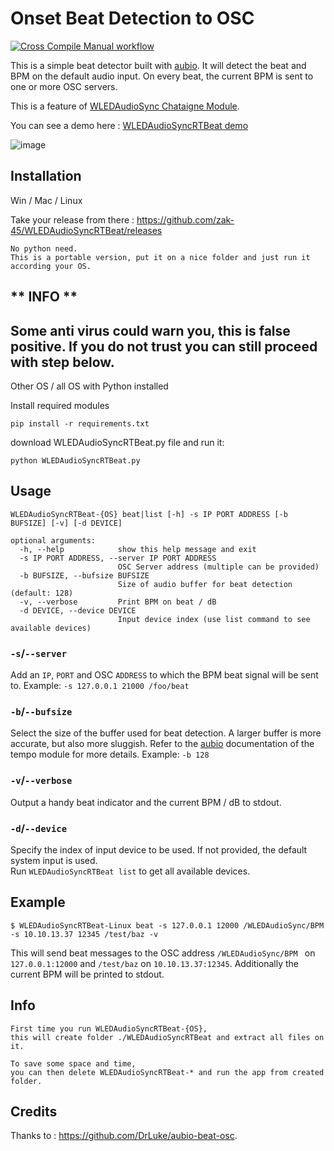 # Onset Beat Detection to OSC
[![Cross Compile Manual workflow](https://github.com/zak-45/WLEDAudioSyncRTBeat/actions/workflows/manual.yml/badge.svg)](https://github.com/zak-45/WLEDAudioSyncRTBeat/actions/workflows/manual.yml)

This is a simple beat detector built with [aubio](https://github.com/aubio/aubio).
It will detect the beat and BPM on the default audio input.
On every beat, the current BPM is sent to one or more OSC servers.
 
This is a feature of [WLEDAudioSync Chataigne Module](https://github.com/zak-45/WLEDAudioSync-Chataigne-Module).

You can see a demo here : [WLEDAudioSyncRTBeat demo](https://youtu.be/VXM_zEzKo6M)


![image](https://github.com/zak-45/WLEDAudioSyncRTBeat/assets/121941293/89b89dbf-49bb-410e-8d7b-2c43357c5100)



## Installation

Win / Mac / Linux

Take your release from there : https://github.com/zak-45/WLEDAudioSyncRTBeat/releases

```
No python need.
This is a portable version, put it on a nice folder and just run it according your OS.
```

** INFO **
---
Some anti virus could warn you, this is false positive.
If you do not trust you can still proceed with step below.
---

Other OS / all OS with Python installed 

Install required modules
```
pip install -r requirements.txt
```

download WLEDAudioSyncRTBeat.py file and run it:
```
python WLEDAudioSyncRTBeat.py
``` 

## Usage

```
WLEDAudioSyncRTBeat-{OS} beat|list [-h] -s IP PORT ADDRESS [-b BUFSIZE] [-v] [-d DEVICE]

optional arguments:
  -h, --help            show this help message and exit
  -s IP PORT ADDRESS, --server IP PORT ADDRESS
                        OSC Server address (multiple can be provided)
  -b BUFSIZE, --bufsize BUFSIZE
                        Size of audio buffer for beat detection (default: 128)
  -v, --verbose         Print BPM on beat / dB
  -d DEVICE, --device DEVICE
                        Input device index (use list command to see available devices)

```

### `-s`/`--server`
Add an `IP`, `PORT` and OSC `ADDRESS` to which the BPM beat signal will be sent to. Example: `-s 127.0.0.1 21000 /foo/beat`

### `-b`/`--bufsize`
Select the size of the buffer used for beat detection.
A larger buffer is more accurate, but also more sluggish.
Refer to the [aubio](https://github.com/aubio/aubio) documentation of the tempo module for more details.
Example: `-b 128`

### `-v`/`--verbose`
Output a handy beat indicator and the current BPM / dB to stdout.

### `-d`/`--device`
Specify the index of input device to be used.
If not provided, the default system input is used.  
Run `WLEDAudioSyncRTBeat list` to get all available devices.

## Example

```
$ WLEDAudioSyncRTBeat-Linux beat -s 127.0.0.1 12000 /WLEDAudioSync/BPM -s 10.10.13.37 12345 /test/baz -v
```

This will send beat messages to the OSC address `/WLEDAudioSync/BPM ` on `127.0.0.1:12000` and `/test/baz` on `10.10.13.37:12345`.
Additionally the current BPM will be printed to stdout.

## Info 

```
First time you run WLEDAudioSyncRTBeat-{OS},
this will create folder ./WLEDAudioSyncRTBeat and extract all files on it.

To save some space and time,
you can then delete WLEDAudioSyncRTBeat-* and run the app from created folder.
```

## Credits

Thanks to :  https://github.com/DrLuke/aubio-beat-osc.
